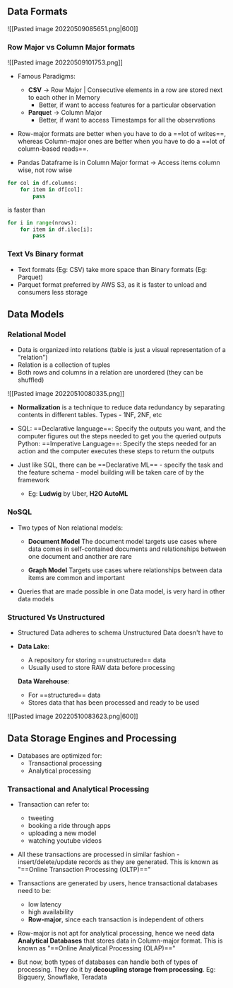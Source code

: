 ## Data Formats
![[Pasted image 20220509085651.png|600]]


### Row Major vs Column Major formats


![[Pasted image 20220509101753.png]]
- Famous Paradigms:
	- **CSV** -> Row Major | Consecutive elements in a row are stored next to each other in Memory
		- Better, if want to access features for a particular observation
	- **Parque**t -> Column Major
		- Better, if want to access Timestamps for all the observations

- Row-major formats are better when you have to do a ==lot of writes==, whereas 
  Column-major ones are better when you have to do a ==lot of column-based reads==.

- Pandas Dataframe is in Column Major format -> Access items column wise, not row wise

```python
for col in df.columns:
	for item in df[col]:
		pass
```
is faster than 
```python
for i in range(nrows):
	for item in df.iloc[i]:
		pass
```


### Text Vs Binary format
- Text formats (Eg: CSV) take more space than Binary formats (Eg: Parquet)
- Parquet format preferred by AWS S3, as it is faster to unload and consumers less storage


## Data Models
### Relational Model
- Data is organized into relations (table is just a visual representation of a "relation")
- Relation is a collection of tuples
- Both rows and columns in a relation are unordered (they can be shuffled)

![[Pasted image 20220510080335.png]]

- **Normalization** is a technique to reduce data redundancy by separating contents in different tables. Types - 1NF, 2NF, etc

- SQL: ==Declarative language==:  Specify the outputs you want, and the computer figures out the steps needed to get you the queried outputs
  Python: ==Imperative Language==: Specify the steps needed for an action and the computer executes these steps to return the outputs

- Just like SQL, there can be ==Declarative ML== - specify the task and the feature schema - model building will be taken care of by the framework
	- Eg: **Ludwig** by Uber, **H2O AutoML**



### NoSQL
- Two types of Non relational models:
	- **Document Model**
	  The document model targets use cases where data comes in self-contained documents and relationships between one document and another are rare
	  
	- **Graph Model**
	  Targets use cases where relationships between data items are common and important

- Queries that are made possible in one Data model, is very hard in other data models


### Structured Vs Unstructured
- Structured Data adheres to schema
  Unstructured Data doesn't have to
  
- **Data Lake**: 
	- A repository for storing ==unstructured== data
	- Usually used to store RAW data before processing
	  
  **Data Warehouse**: 
	- For ==structured== data
	- Stores data that has been processed and ready to be used

![[Pasted image 20220510083623.png|600]]


## Data Storage Engines and Processing

- Databases are optimized for:
	- Transactional processing
	- Analytical processing

### Transactional and Analytical Processing
- Transaction can refer to:
	- tweeting
	- booking a ride through apps
	- uploading a new model
	- watching youtube videos

- All these transactions are processed in similar fashion - insert/delete/update records as they are generated. 
  This is known as "==Online Transaction Processing (OLTP)=="

- Transactions are generated by users, hence transactional databases need to be:
	- low latency
	- high availability
	- **Row-major**, since each transaction is independent of others

- Row-major is not apt for analytical processing, hence we need data **Analytical Databases** that stores data in Column-major format.
  This is known as "==Online Analytical Processing (OLAP)=="

- But now, both types of databases can handle both of types of processing.
  They do it by **decoupling storage from processing**. 
  Eg: Bigquery, Snowflake, Teradata   